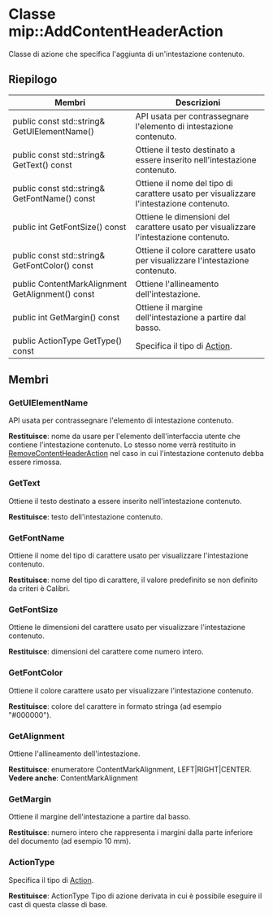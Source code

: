 # <a name="class-mipaddcontentheaderaction"></a>Classe mip::AddContentHeaderAction 
Classe di azione che specifica l'aggiunta di un'intestazione contenuto.
  
## <a name="summary"></a>Riepilogo
 Membri                        | Descrizioni                                
--------------------------------|---------------------------------------------
 public const std::string& GetUIElementName()  |  API usata per contrassegnare l'elemento di intestazione contenuto.
 public const std::string& GetText() const  |  Ottiene il testo destinato a essere inserito nell'intestazione contenuto.
 public const std::string& GetFontName() const  |  Ottiene il nome del tipo di carattere usato per visualizzare l'intestazione contenuto.
 public int GetFontSize() const  |  Ottiene le dimensioni del carattere usato per visualizzare l'intestazione contenuto.
 public const std::string& GetFontColor() const  |  Ottiene il colore carattere usato per visualizzare l'intestazione contenuto.
 public ContentMarkAlignment GetAlignment() const  |  Ottiene l'allineamento dell'intestazione.
 public int GetMargin() const  |  Ottiene il margine dell'intestazione a partire dal basso.
 public ActionType GetType() const  |  Specifica il tipo di [Action](class_mip_action.md).
  
## <a name="members"></a>Membri
  
### <a name="getuielementname"></a>GetUIElementName
API usata per contrassegnare l'elemento di intestazione contenuto.

  
**Restituisce**: nome da usare per l'elemento dell'interfaccia utente che contiene l'intestazione contenuto. Lo stesso nome verrà restituito in [RemoveContentHeaderAction](class_mip_removecontentheaderaction.md) nel caso in cui l'intestazione contenuto debba essere rimossa.
  
### <a name="gettext"></a>GetText
Ottiene il testo destinato a essere inserito nell'intestazione contenuto.

  
**Restituisce**: testo dell'intestazione contenuto.
  
### <a name="getfontname"></a>GetFontName
Ottiene il nome del tipo di carattere usato per visualizzare l'intestazione contenuto.

  
**Restituisce**: nome del tipo di carattere, il valore predefinito se non definito da criteri è Calibri.
  
### <a name="getfontsize"></a>GetFontSize
Ottiene le dimensioni del carattere usato per visualizzare l'intestazione contenuto.

  
**Restituisce**: dimensioni del carattere come numero intero.
  
### <a name="getfontcolor"></a>GetFontColor
Ottiene il colore carattere usato per visualizzare l'intestazione contenuto.

  
**Restituisce**: colore del carattere in formato stringa (ad esempio "#000000").
  
### <a name="getalignment"></a>GetAlignment
Ottiene l'allineamento dell'intestazione.

  
**Restituisce**: enumeratore ContentMarkAlignment, LEFT|RIGHT|CENTER. 
**Vedere anche**: ContentMarkAlignment
  
### <a name="getmargin"></a>GetMargin
Ottiene il margine dell'intestazione a partire dal basso.

  
**Restituisce**: numero intero che rappresenta i margini dalla parte inferiore del documento (ad esempio 10 mm).
  
### <a name="actiontype"></a>ActionType
Specifica il tipo di [Action](class_mip_action.md).

  
**Restituisce**: ActionType Tipo di azione derivata in cui è possibile eseguire il cast di questa classe di base.
